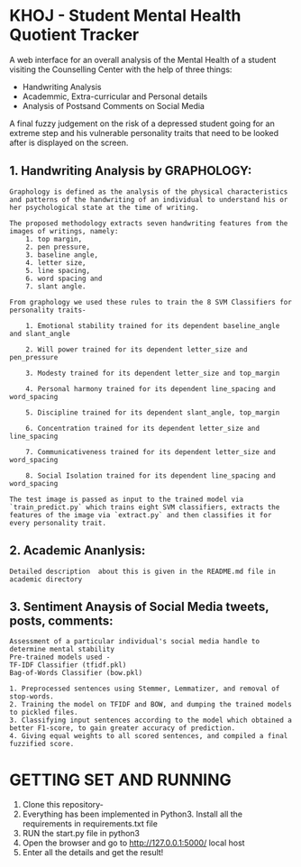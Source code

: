 # KHOJ - Student Mental Health Quotient Tracker

A web interface for an overall analysis of the Mental Health of a student visiting the Counselling Center with the help of three things:
+ Handwriting Analysis
+ Academmic, Extra-curricular and Personal details
+ Analysis of Postsand Comments on Social Media


A final fuzzy judgement on the risk of a depressed student going for an extreme step and his vulnerable personality traits that need to be looked after is displayed on the screen.

## 1. Handwriting Analysis by GRAPHOLOGY:  

	Graphology is defined as the analysis of the physical characteristics and patterns of the handwriting of an individual to understand his or her psychological state at the time of writing.

	The proposed methodology extracts seven handwriting features from the images of writings, namely:
		1. top margin, 
		2. pen pressure,
		3. baseline angle,
		4. letter size,
		5. line spacing,
		6. word spacing and
		7. slant angle.

	From graphology we used these rules to train the 8 SVM Classifiers for personality traits-

		1. Emotional stability trained for its dependent baseline_angle and slant_angle

		2. Will power trained for its dependent letter_size and pen_pressure

		3. Modesty trained for its dependent letter_size and top_margin

		4. Personal harmony trained for its dependent line_spacing and word_spacing

		5. Discipline trained for its dependent slant_angle, top_margin

		6. Concentration trained for its dependent letter_size and line_spacing

		7. Communicativeness trained for its dependent letter_size and word_spacing

		8. Social Isolation trained for its dependent line_spacing and word_spacing

	The test image is passed as input to the trained model via `train_predict.py` which trains eight SVM classifiers, extracts the features of the image via `extract.py` and then classifies it for every personality trait.

## 2. Academic Ananlysis:

	Detailed description  about this is given in the README.md file in academic directory

## 3. Sentiment Anaysis of Social Media tweets, posts, comments:

	Assessment of a particular individual's social media handle to determine mental stability
	Pre-trained models used - 
	TF-IDF Classifier (tfidf.pkl)
	Bag-of-Words Classifier (bow.pkl)

	1. Preprocessed sentences using Stemmer, Lemmatizer, and removal of stop-words.
	2. Training the model on TFIDF and BOW, and dumping the trained models to pickled files.
	3. Classifying input sentences according to the model which obtained a better F1-score, to gain greater accuracy of prediction.
	4. Giving equal weights to all scored sentences, and compiled a final fuzzified score.

# GETTING SET AND RUNNING

1. Clone this repository-
2. Everything has been implemented in Python3. Install all the requirements in requirements.txt file
3. RUN the start.py file in python3
4. Open the browser and go to http://127.0.0.1:5000/ local host
5. Enter all the details and get the result!

